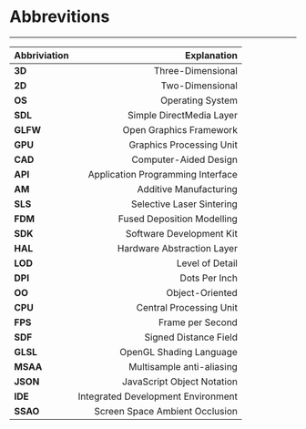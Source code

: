 # Abbrevitions
---

| Abbriviation  |                              Explanation  |
|:---           |                                       ---:|
| **3D**        |   Three-Dimensional                       |
| **2D**        |   Two-Dimensional                         |
| **OS**        |   Operating System                        |
| **SDL**       |   Simple DirectMedia Layer                |
| **GLFW**      |   Open Graphics Framework                 |
| **GPU**       |   Graphics Processing Unit                |
| **CAD**       |   Computer-Aided Design                   |
| **API**       |   Application Programming Interface       |
| **AM**        |   Additive Manufacturing                  |
| **SLS**       |   Selective Laser Sintering               |
| **FDM**       |   Fused Deposition Modelling              |
| **SDK**       |   Software Development Kit                |
| **HAL**       |   Hardware Abstraction Layer              |
| **LOD**       |   Level of Detail                         |
| **DPI**       |   Dots Per Inch                           |
| **OO**        |   Object-Oriented                         |
| **CPU**       |   Central Processing Unit                 |
| **FPS**       |   Frame per Second                        |
| **SDF**       |   Signed Distance Field                   |
| **GLSL**      |   OpenGL Shading Language                 |
| **MSAA**      |   Multisample anti-aliasing               |
| **JSON**      |   JavaScript Object Notation              |
| **IDE**       |   Integrated Development Environment      |
| **SSAO**      |   Screen Space Ambient Occlusion          |